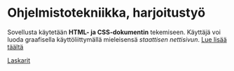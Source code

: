 # Ohjelmistotekniikka, harjoitustyö

Sovellusta käytetään **HTML- ja CSS-dokumentin** tekemiseen. Käyttäjä voi luoda graafisella käyttöliittymällä mieleisensä _staattisen nettisivun_. [Lue lisää täältä](/dokumentaatio/vaatimusmaarittely.md)

[Laskarit](./laskarit/)



